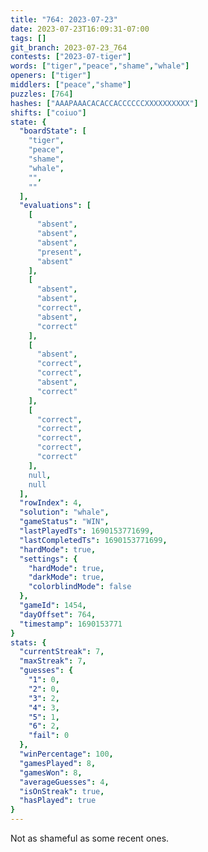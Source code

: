 ```yaml
---
title: "764: 2023-07-23"
date: 2023-07-23T16:09:31-07:00
tags: []
git_branch: 2023-07-23_764
contests: ["2023-07-tiger"]
words: ["tiger","peace","shame","whale"]
openers: ["tiger"]
middlers: ["peace","shame"]
puzzles: [764]
hashes: ["AAAPAAACACACCACCCCCCXXXXXXXXXX"]
shifts: ["coiuo"]
state: {
  "boardState": [
    "tiger",
    "peace",
    "shame",
    "whale",
    "",
    ""
  ],
  "evaluations": [
    [
      "absent",
      "absent",
      "absent",
      "present",
      "absent"
    ],
    [
      "absent",
      "absent",
      "correct",
      "absent",
      "correct"
    ],
    [
      "absent",
      "correct",
      "correct",
      "absent",
      "correct"
    ],
    [
      "correct",
      "correct",
      "correct",
      "correct",
      "correct"
    ],
    null,
    null
  ],
  "rowIndex": 4,
  "solution": "whale",
  "gameStatus": "WIN",
  "lastPlayedTs": 1690153771699,
  "lastCompletedTs": 1690153771699,
  "hardMode": true,
  "settings": {
    "hardMode": true,
    "darkMode": true,
    "colorblindMode": false
  },
  "gameId": 1454,
  "dayOffset": 764,
  "timestamp": 1690153771
}
stats: {
  "currentStreak": 7,
  "maxStreak": 7,
  "guesses": {
    "1": 0,
    "2": 0,
    "3": 2,
    "4": 3,
    "5": 1,
    "6": 2,
    "fail": 0
  },
  "winPercentage": 100,
  "gamesPlayed": 8,
  "gamesWon": 8,
  "averageGuesses": 4,
  "isOnStreak": true,
  "hasPlayed": true
}
---
```

<!-- more -->
Not as shameful as some recent ones. 
